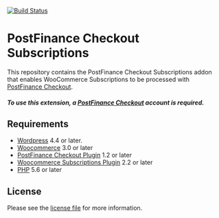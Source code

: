 [![Build Status](https://travis-ci.org/pfpayments/wc-postfinance-checkout-subscription.svg?branch=master)](https://travis-ci.org/pfpayments/wc-postfinance-checkout-subscription)

# PostFinance Checkout Subscriptions
This repository contains the PostFinance Checkout Subscriptions addon that enables WooCommerce Subscriptions to be processed with [PostFinance Checkout](https://postfinance.ch/en/business/products/e-commerce/postfinance-checkout-all-in-one.html).

##### To use this extension, a [PostFinance Checkout](https://checkout.postfinance.ch/en-ch/user/signup) account is required.

## Requirements

* [Wordpress](https://wordpress.org/) 4.4 or later.
* [Woocommerce](https://woocommerce.com/) 3.0 or later
* [PostFinance Checkout Plugin](../../../woocommerce/) 1.2 or later
* [Woocommerce Subscriptions Plugin](https://woocommerce.com/products/woocommerce-subscriptions/) 2.2 or later
* [PHP](http://php.net/) 5.6 or later

## License

Please see the [license file](https://github.com/pfpayments/wc-postfinance-checkout-subscription/blob/1.1.4/LICENSE) for more information.

